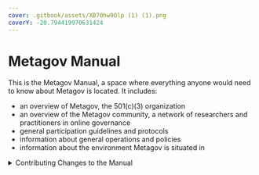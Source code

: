 ```yaml
---
cover: .gitbook/assets/XB70hw9Olp (1) (1).png
coverY: -20.794419970631424
---
```


# Metagov Manual

This is the Metagov Manual, a space where everything anyone would need to know about Metagov is located. It includes:&#x20;

* an overview of Metagov, the 501(c)(3) organization&#x20;
* an overview of the Metagov community, a network of researchers and practitioners in online governance&#x20;
* general participation guidelines and protocols&#x20;
* information about general operations and policies
* information about the environment Metagov is situated in

<details>

<summary>Contributing Changes to the Manual</summary>

If you want to contribute changes, start a new change request and submit it for review. It will be reviewed and possibly merged. &#x20;

</details>
